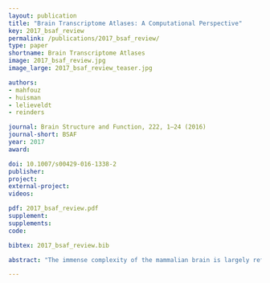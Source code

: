```yaml
---
layout: publication
title: "Brain Transcriptome Atlases: A Computational Perspective"
key: 2017_bsaf_review
permalink: /publications/2017_bsaf_review/
type: paper
shortname: Brain Transcriptome Atlases
image: 2017_bsaf_review.jpg
image_large: 2017_bsaf_review_teaser.jpg

authors:
- mahfouz
- huisman
- lelieveldt
- reinders

journal: Brain Structure and Function, 222, 1–24 (2016)
journal-short: BSAF
year: 2017
award:

doi: 10.1007/s00429-016-1338-2
publisher:
project:
external-project:
videos:

pdf: 2017_bsaf_review.pdf
supplement:
supplements:
code:

bibtex: 2017_bsaf_review.bib

abstract: "The immense complexity of the mammalian brain is largely reflected in the underlying molecular signatures of its billions of cells. Brain transcriptome atlases provide valuable insights into gene expression patterns across different brain areas throughout the course of development. Such atlases allow researchers to probe the molecular mechanisms which define neuronal identities, neuroanatomy, and patterns of connectivity. Despite the immense effort put into generating such atlases, to answer fundamental questions in neuroscience, an even greater effort is needed to develop methods to probe the resulting high-dimensional multivariate data. We provide a comprehensive overview of the various computational methods used to analyze brain transcriptome atlases."

---
```

